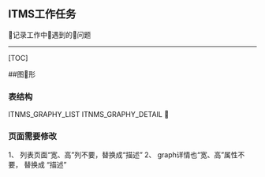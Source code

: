 ## ITMS工作任务

记录工作中遇到的问题

-------------------
[TOC]


##图形
### 表结构
ITNMS_GRAPHY_LIST
ITNMS_GRAPHY_DETAIL 
### 页面需要修改
1、 列表页面“宽、高”列不要，替换成“描述”
2、 graph详情也“宽、高”属性不要， 替换成 “描述”
